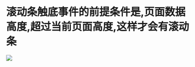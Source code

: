 # 滚动条触底事件的前提条件是,页面数据高度,超过当前页面高度,这样才会有滚动条

![](https://yanxuan.nosdn.127.net/fe4b80ccd855bf078c569fdcddcd32bf.png)